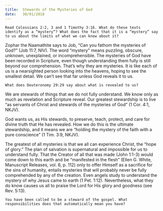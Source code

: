 ```yaml
---
title:  Stewards of the Mysteries of God
date:   30/01/2018
---
```


`Read Colossians 2:2, 3 and 1 Timothy 3:16. What do these texts identify as a “mystery”? What does the fact that it is a “mystery” say to us about the limits of what we can know about it?`

Zophar the Naamathite says to Job, “Can you fathom the mysteries of God?” (Job 11:7, NIV). The word “mystery” means puzzling, obscure, unknown, unexplained, or incomprehensible. The mysteries of God have been recorded in Scripture, even though understanding them fully is still beyond our comprehension. That’s why they are mysteries. It is like each of us is a nearsighted person looking into the heavens, hoping to see the smallest detail. We can’t see that far unless God reveals it to us.

`What does Deuteronomy 29:29 say about what is revealed to us?`

We are stewards of things that we do not fully understand. We know only as much as revelation and Scripture reveal. Our greatest stewardship is to live “as servants of Christ and stewards of the mysteries of God” (1 Cor. 4:1, NKJV).

God wants us, as His stewards, to preserve, teach, protect, and care for divine truth that He has revealed. How we do this is the ultimate stewardship, and it means we are “holding the mystery of the faith with a pure conscience” (1 Tim. 3:9, NKJV).

The greatest of all mysteries is that we all can experience Christ, the “hope of glory.” The plan of salvation is supernatural and impossible for us to understand fully. That the Creator of all that was made (John 1:1-3) would come down to this earth and be “manifested in the flesh” (Ellen G. White, Manuscript Releases, vol. 6, p. 112) only to offer Himself as a sacrifice for the sins of humanity, entails mysteries that will probably never be fully comprehended by any of the creation. Even angels study to understand the mystery of why Jesus came to earth (1 Pet. 1:12). Nevertheless, what they do know causes us all to praise the Lord for His glory and goodness (see Rev. 5:13).

`You have been called to be a steward of the gospel. What responsibilities does that automatically mean you have?`
